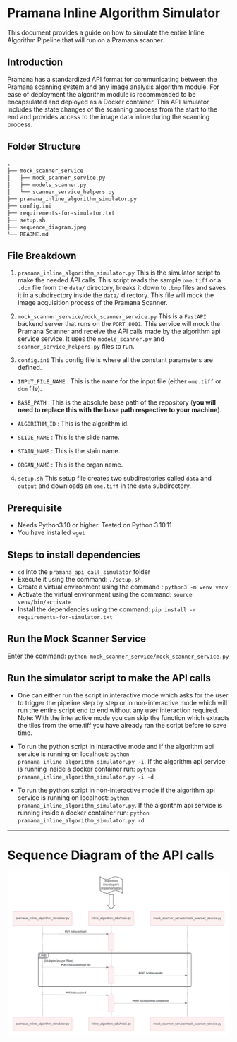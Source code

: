 # Pramana Inline Algorithm Simulator

This document provides a guide on how to simulate the entire Inline Algorithm Pipeline that will run on a Pramana scanner.


## Introduction
Pramana has a standardized API format for communicating between the Pramana scanning system and any image analysis algorithm module. For ease of deployment the algorithm module is recommended to be encapsulated and deployed as a Docker container. This API simulator includes the state changes of the scanning process from the start to the end and provides access to the image data inline during the scanning process.



## Folder Structure
    .
    ├── mock_scanner_service
    │   ├── mock_scanner_service.py
    │   ├── models_scanner.py
    │   └── scanner_service_helpers.py
    ├── pramana_inline_algorithm_simulator.py
    ├── config.ini
    ├── requirements-for-simulator.txt
    ├── setup.sh
    ├── sequence_diagram.jpeg
    └── README.md
## File Breakdown
 1. ```pramana_inline_algorithm_simulator.py```
  This is the  simulator script to make the needed API calls. This script reads the sample ```ome.tiff``` or a ```.dcm``` file from the ```data/``` directory, breaks it down to ```.bmp``` files and saves it in a subdirectory inside the ```data/``` directory.   This file will mock the image acquisition process of the Pramana Scanner.


2. ```mock_scanner_service/mock_scanner_service.py```
This is a ```FastAPI``` backend server that runs on the ```PORT 8001```. This service will mock the Pramana Scanner and receive the API calls made by the algorithm api service service. It uses the ```models_scanner.py```  and     ```scanner_service_helpers.py``` files to run.

3. ```config.ini```
 This config file is where all the constant parameters are defined. 
- ```INPUT_FILE_NAME``` : This is the name for the input file (either ```ome.tiff``` or ```dcm``` file).
- ```BASE_PATH``` : This is the absolute base path of the repository  (**you will need to replace this with the base path respective to your machine**).

- ```ALGORITHM_ID``` : This is the algorithm id.
- ```SLIDE_NAME``` : This is the slide name.
- ```STAIN_NAME``` : This is the stain name.
- ```ORGAN_NAME``` : This is the organ name.
4. ```setup.sh```
This setup file creates two subdirectories called ```data``` and ```output``` and downloads an ```ome.tiff``` in the ```data``` subdirectory.
 

## Prerequisite 
-  Needs Python3.10 or higher. Tested on Python 3.10.11
- You have installed `wget`

## Steps to install dependencies
- ```cd``` into the ```pramana_api_call_simulator``` folder
- Execute it using the command: ```./setup.sh```  
- Create a virtual environment using the command  : ```python3 -m venv venv```
- Activate the virtual environment using the command: ```source venv/bin/activate```
- Install the dependencies using the command: ```pip install -r requirements-for-simulator.txt```


## Run the Mock Scanner Service
Enter the command: ```python mock_scanner_service/mock_scanner_service.py```

## Run the simulator script to make the API calls
- One can either run the script in interactive mode which asks for the user to trigger the pipeline step by step or in non-interactive mode which will run the entire script end to end without any user interaction required. Note: With the interactive mode you can skip the function which extracts the tiles from the ome.tiff you have already ran the script before to save time.
- To run the python script in interactive mode and if the algorithm api service is running on localhost:  ```python pramana_inline_algorithm_simulator.py -i```. If the algorithm api service is running inside a docker container run: ```python pramana_inline_algorithm_simulator.py -i -d```

- To run the python script in non-interactive mode if the algorithm api service is running on localhost: ```python pramana_inline_algorithm_simulator.py```. If the algorithm api service is running inside a docker container run: ```python pramana_inline_algorithm_simulator.py -d```

----
# Sequence Diagram of the API calls
![Sequence Diagram of the API calls](sequence_diagram.jpeg)